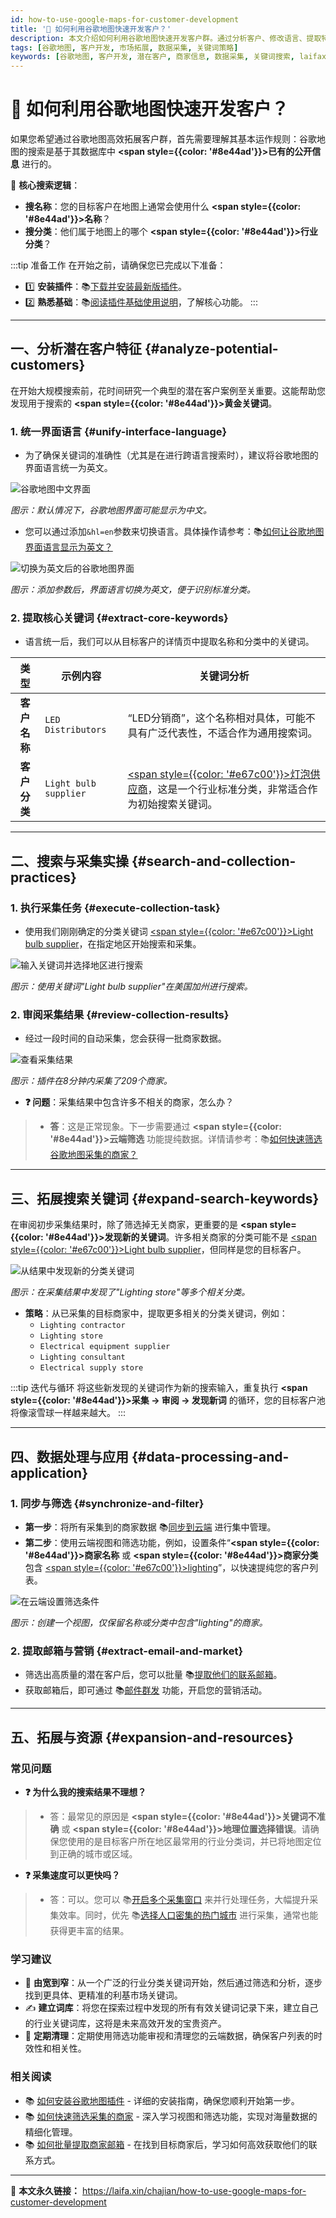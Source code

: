 ```yaml
---
id: how-to-use-google-maps-for-customer-development
title: '🌟 如何利用谷歌地图快速开发客户？'
description: 本文介绍如何利用谷歌地图快速开发客户群。通过分析客户、修改语言、提取特征以及搜索实操等步骤，帮助您了解谷歌地图规则，提高搜索效率，采集商家信息，从而拓展客户群。
tags: [谷歌地图, 客户开发, 市场拓展, 数据采集, 关键词策略]
keywords: [谷歌地图, 客户开发, 潜在客户, 商家信息, 数据采集, 关键词搜索, laifaxin]
---
```


# 🌟 如何利用谷歌地图快速开发客户？

如果您希望通过谷歌地图高效拓展客户群，首先需要理解其基本运作规则：谷歌地图的搜索是基于其数据库中 **<span style={{color: '#8e44ad'}}>已有的公开信息</span>** 进行的。

🎯 **核心搜索逻辑**：
- **搜名称**：您的目标客户在地图上通常会使用什么 **<span style={{color: '#8e44ad'}}>名称</span>**？
- **搜分类**：他们属于地图上的哪个 **<span style={{color: '#8e44ad'}}>行业分类</span>**？

:::tip 准备工作
在开始之前，请确保您已完成以下准备：
- 1️⃣ **安装插件**：📚[下载并安装最新版插件](./how-to-install-google-maps-plugin)。
- 2️⃣ **熟悉基础**：📚[阅读插件基础使用说明](./how-to-use-google-maps-plugin)，了解核心功能。
:::

---

## 一、分析潜在客户特征 {#analyze-potential-customers}

在开始大规模搜索前，花时间研究一个典型的潜在客户案例至关重要。这能帮助您发现用于搜索的 **<span style={{color: '#8e44ad'}}>黄金关键词</span>**。

### 1. 统一界面语言 {#unify-interface-language}

- 为了确保关键词的准确性（尤其是在进行跨语言搜索时），建议将谷歌地图的界面语言统一为英文。

![谷歌地图中文界面](https://cos.files.maozhishi.com/data/web/web-files/img/20241011125223.png)

_图示：默认情况下，谷歌地图界面可能显示为中文。_

- 您可以通过添加`&hl=en`参数来切换语言。具体操作请参考：📚[如何让谷歌地图界面语言显示为英文？](./how-to-display-google-maps-interface-language-as-english)

![切换为英文后的谷歌地图界面](https://cos.files.maozhishi.com/data/web/web-files/img/1728622476639_d.png)

_图示：添加参数后，界面语言切换为英文，便于识别标准分类。_

### 2. 提取核心关键词 {#extract-core-keywords}

- 语言统一后，我们可以从目标客户的详情页中提取名称和分类中的关键词。

| 类型 | 示例内容 | 关键词分析 |
|:---:|---|---|
| **客户名称** | `LED Distributors` | “LED分销商”，这个名称相对具体，可能不具有广泛代表性，不适合作为通用搜索词。 |
| **客户分类** | `Light bulb supplier` | <u><span style={{color: '#e67c00'}}>灯泡供应商</span></u>，这是一个行业标准分类，非常适合作为初始搜索关键词。 |

---

## 二、搜索与采集实操 {#search-and-collection-practices}

### 1. 执行采集任务 {#execute-collection-task}

- 使用我们刚刚确定的分类关键词 <u><span style={{color: '#e67c00'}}>Light bulb supplier</span></u>，在指定地区开始搜索和采集。

![输入关键词并选择地区进行搜索](https://cos.files.maozhishi.com/data/web/web-files/img/1728623069524_d.png)

_图示：使用关键词"Light bulb supplier"在美国加州进行搜索。_

### 2. 审阅采集结果 {#review-collection-results}

- 经过一段时间的自动采集，您会获得一批商家数据。

![查看采集结果](https://cos.files.maozhishi.com/data/web/web-files/img/1728623679947_d.png)

_图示：插件在8分钟内采集了209个商家。_

- **❓ 问题**：采集结果中包含许多不相关的商家，怎么办？
> - **答**：这是正常现象。下一步需要通过 **<span style={{color: '#8e44ad'}}>云端筛选</span>** 功能提纯数据。详情请参考：📚[如何快速筛选谷歌地图采集的商家？](./how-to-quickly-filter-target-google-maps-businesses)

---

## 三、拓展搜索关键词 {#expand-search-keywords}

在审阅初步采集结果时，除了筛选掉无关商家，更重要的是 **<span style={{color: '#8e44ad'}}>发现新的关键词</span>**。许多相关商家的分类可能不是 <u><span style={{color: '#e67c00'}}>Light bulb supplier</span></u>，但同样是您的目标客户。

![从结果中发现新的分类关键词](https://cos.files.maozhishi.com/data/web/web-files/img/20241011134737.png)

_图示：在采集结果中发现了"Lighting store"等多个相关分类。_

- **策略**：从已采集的目标商家中，提取更多相关的分类关键词，例如：
  - `Lighting contractor`
  - `Lighting store`
  - `Electrical equipment supplier`
  - `Lighting consultant`
  - `Electrical supply store`

:::tip 迭代与循环
将这些新发现的关键词作为新的搜索输入，重复执行 **<span style={{color: '#8e44ad'}}>采集 → 审阅 → 发现新词</span>** 的循环，您的目标客户池将像滚雪球一样越来越大。
:::

---

## 四、数据处理与应用 {#data-processing-and-application}

### 1. 同步与筛选 {#synchronize-and-filter}

- **第一步**：将所有采集到的商家数据 📚[同步到云端](./cloud-synchronize-merchants-and-centralized-data-management) 进行集中管理。
- **第二步**：使用云端视图和筛选功能，例如，设置条件“**<span style={{color: '#8e44ad'}}>商家名称</span>** 或 **<span style={{color: '#8e44ad'}}>商家分类</span>** 包含 <u><span style={{color: '#e67c00'}}>lighting</span></u>”，以快速提纯您的客户列表。

![在云端设置筛选条件](https://cos.files.maozhishi.com/data/web/web-files/img/20241011134058.png)

_图示：创建一个视图，仅保留名称或分类中包含"lighting"的商家。_

### 2. 提取邮箱与营销 {#extract-email-and-market}

- 筛选出高质量的潜在客户后，您可以批量 📚[提取他们的联系邮箱](./how-to-extract-email-from-google-maps#batch-obtain-customer-emails)。
- 获取邮箱后，即可通过 📚[邮件群发](../zhinan/email-mass-sending) 功能，开启您的营销活动。

---

## 五、拓展与资源 {#expansion-and-resources}

### 常见问题

- **❓ 为什么我的搜索结果不理想？**
> - 答：最常见的原因是 **<span style={{color: '#8e44ad'}}>关键词不准确</span>** 或 **<span style={{color: '#8e44ad'}}>地理位置选择错误</span>**。请确保您使用的是目标客户所在地区最常用的行业分类词，并已将地图定位到正确的城市或区域。

- **❓ 采集速度可以更快吗？**
> - 答：可以。您可以 📚[开启多个采集窗口](./how-to-multi-open-google-maps-plugin) 来并行处理任务，大幅提升采集效率。同时，优先 📚[选择人口密集的热门城市](./improve-google-maps-data-collection-efficiency-focus-on-popular-cities) 进行采集，通常也能获得更丰富的结果。

### 学习建议

- 🎯 **由宽到窄**：从一个广泛的行业分类关键词开始，然后通过筛选和分析，逐步找到更具体、更精准的利基市场关键词。
- ✍️ **建立词库**：将您在探索过程中发现的所有有效关键词记录下来，建立自己的行业关键词库，这将是未来高效开发的宝贵资产。
- 🧹 **定期清理**：定期使用筛选功能审视和清理您的云端数据，确保客户列表的时效性和相关性。

### 相关阅读

- 📚 [如何安装谷歌地图插件](./how-to-install-google-maps-plugin) - 详细的安装指南，确保您顺利开始第一步。
- 📚 [如何快速筛选采集的商家](./how-to-quickly-filter-target-google-maps-businesses) - 深入学习视图和筛选功能，实现对海量数据的精细化管理。
- 📚 [如何批量提取商家邮箱](./how-to-extract-email-from-google-maps) - 在找到目标商家后，学习如何高效获取他们的联系方式。

---

🔗 **本文永久链接：** https://laifa.xin/chajian/how-to-use-google-maps-for-customer-development

<!--@include: ../parts/document-signature.md-->
